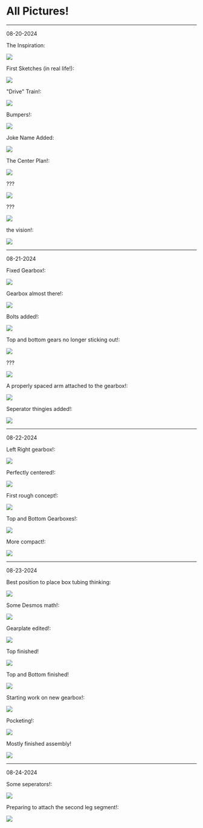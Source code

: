 # All Pictures!

---

08-20-2024

The Inspiration:

![](</updatelogs/images/082024/08202024 - 1.png>)

First Sketches (in real life!):

![](</updatelogs/images/082024/08202024 - 2.png>)

"Drive" Train!:

![](</updatelogs/images/082024/08202024 - 3.png>)

Bumpers!:

![](</updatelogs/images/082024/08202024 - 4.png>)

Joke Name Added:

![](</updatelogs/images/082024/08202024 - 5.png>)

The Center Plan!:

![](</updatelogs/images/082024/08202024 - 6.png>)

???

![](</updatelogs/images/082024/08202024 - 7.png>)

???

![](</updatelogs/images/082024/08202024 - 8.png>)

the vision!:

![](</updatelogs/images/082024/08202024 - 9.png>)

---

08-21-2024

Fixed Gearbox!:

![](</updatelogs/images/082024/08212024 - 1.png>)

Gearbox almost there!:

![](</updatelogs/images/082024/08212024 - 2.png>)

Bolts added!:

![](</updatelogs/images/082024/08212024 - 3.png>)

Top and bottom gears no longer sticking out!:

![](</updatelogs/images/082024/08212024 - 4.png>)

???

![](</updatelogs/images/082024/08212024 - 5.png>)

A properly spaced arm attached to the gearbox!:

![](</updatelogs/images/082024/08212024 - 6.png>)

Seperator thingies added!:

![](</updatelogs/images/082024/08212024 - 7.png>)

---

08-22-2024

Left Right gearbox!:

![](</updatelogs/images/082024/08222024 - 1.png>)

Perfectly centered!:

![](</updatelogs/images/082024/08222024 - 2.png>)

First rough concept!:

![](</updatelogs/images/082024/08222024 - 3.png>)

Top and Bottom Gearboxes!:

![](</updatelogs/images/082024/08222024 - 4.png>)

More compact!:

![](</updatelogs/images/082024/08222024 - 5.png>)

---

08-23-2024

Best position to place box tubing thinking:

![](</updatelogs/images/082024/08232024 - 1.png>)

Some Desmos math!:

![](</updatelogs/images/082024/08232024 - 2.png>)

Gearplate edited!:

![](</updatelogs/images/082024/08232024 - 3.png>)

Top finished!

![](</updatelogs/images/082024/08232024 - 4.png>)

Top and Bottom finished!

![](</updatelogs/images/082024/08232024 - 5.png>)

Starting work on new gearbox!:

![](</updatelogs/images/082024/08232024 - 6.png>)

Pocketing!:

![](</updatelogs/images/082024/08232024 - 7.png>)

Mostly finished assembly!

![](</updatelogs/images/082024/08232024 - 8.png>)

---

08-24-2024

Some seperators!:

![](</updatelogs/images/082024/08242024 - 1.png>)

Preparing to attach the second leg segment!:

![](</updatelogs/images/082024/08242024 - 2.png>)